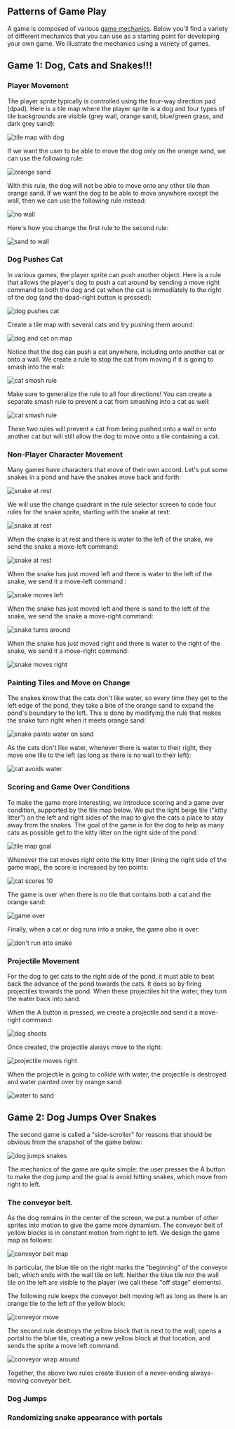 ## Patterns of Game Play

A game is composed of various [game mechanics](mechanics). Below you'll find
a variety of different mechanics that you can use as a starting point for 
developing your own game. We illustrate the mechanics using a variety of games.

## Game 1: Dog, Cats and Snakes!!!

### Player Movement

The player sprite typically is controlled using the four-way direction pad (dpad).
Here is a tile map where the player sprite is a dog and four types of tile
backgrounds are visible (grey wall, orange sand, blue/green grass, and dark grey sand):

![tile map with dog](pics/dogMap.JPG)

If we want the user to be able to move the dog only on the orange sand, we can use the following rule:

![orange sand](pics/dogMove.JPG)

With this rule, the dog will not be able to move onto any other tile than orange sand.  If we want the dog to be able to move anywhere except the wall, then we can use the following rule instead:

![no wall](pics/dogMoveNoWall.JPG)

Here's how you change the first rule to the second rule:

![sand to wall](pics/dogSandToWall.gif)

### Dog Pushes Cat

In various games, the player sprite can push another object. Here is a rule that allows the player's dog to push a cat around by sending a move right command to both the dog and cat when the cat is immediately to the right of the dog (and the dpad-right button is pressed):

![dog pushes cat](pics/dogPushCatRule.JPG)

Create a tile map with several cats and try pushing them around:

![dog and cat on map](pics/dogMovingCats.gif)

Notice that the dog can push a cat anywhere, including onto another cat or onto a wall.  We create a rule to stop the cat from moving if it is going to smash into the wall:

![cat smash rule](pics/catSmashRule.JPG)

Make sure to generalize the rule to all four directions! You can create a separate smash rule to prevent a cat from smashing into a cat as well:

![cat smash rule](pics/catSmashRule2.JPG)

These two rules will prevent a cat from being pushed onto a wall or onto another cat but will still allow the dog to move onto a tile containing a cat.

### Non-Player Character Movement

Many games have characters that move of their own accord. Let's put some snakes in a pond and have the snakes move back and forth: 

![snake at rest](pics/snakesSwimming.gif)

We will use the change quadrant in the rule selector screen to code four rules for the snake sprite, starting with the snake at rest:

![snake at rest](pics/snakeChangeRule.gif)

When the snake is at rest and there is water to the left of the snake, we send the snake a move-left command:

![snake at rest](pics/snakeRestLeft.JPG)

When the snake has just moved left and there is water to the left of the snake, we send it a move-left command :

![snake moves left](pics/snakeLeftLeft.JPG)

When the snake has just moved left and there is sand to the left of the snake, we send the snake a move-right command:

![snake turns around](pics/snakeLeftRight.JPG)

When the snake has just moved right and there is water to the right of the snake, we send it a move-right command:

![snake moves right](pics/snakeRightRight.JPG)

### Painting Tiles and Move on Change

The snakes know that the cats don't like water, so every time they get to the left edge of the pond, they take a bite of the orange sand to expand the pond's boundary to the left. This is done by modifying the rule that makes the snake turn right when it meets orange sand:

![snake paints water on sand](pics/snakeLeftRightPaint.JPG)

As the cats don't like water, whenever there is water to their right, they move one tile to the left (as long as there is no wall to their left):

![cat avoids water](pics/catAvoidsWater.JPG)

### Scoring and Game Over Conditions

To make the game more interesting, we introduce scoring and a game over condition, supported by the tile map below. We put the light beige tile ("kitty litter") on the left and right sides of the map to give the cats a place to stay away from the snakes.  The goal of the game is for the dog to help as many cats as possible get to the kitty litter on the right side of the pond:

![tile map goal](pics/dogCatMapFull.JPG)

Whenever the cat moves right onto the kitty litter (lining the right side of the game map), the score is increased by ten points:

![cat scores 10](pics/catScore10.JPG)

The game is over when there is no tile that contains both a cat and the orange sand:

![game over](pics/catGameOver.JPG)

Finally, when a cat or dog runs into a snake, the game also is over:

![don't run into snake](pics/catDogSnake.JPG)

### Projectile Movement

For the dog to get cats to the right side of the pond, it must able to beat back the advance of the pond towards the cats. It does so by firing projectiles towards the pond. When these projectiles hit the water, they turn the water back into sand. 

When the A button is pressed, we create a projectile and send it a move-right command:

![dog shoots](pics/dogShoots.JPG)

Once created, the projectile always move to the right:

![projectile moves right](pics/projectileMovesRight.JPG)

When the projectile is going to collide with water, the projectile is destroyed and water painted over by orange sand:

![water to sand](pics/waterToSand.JPG)

## Game 2: Dog Jumps Over Snakes

The second game is called a "side-scroller" for reasons that should be obvious from the snapshot of the game below:

![dog jumps snakes](pics/dogJumpsSnakes.gif)

The mechanics of the game are quite simple: the user presses the A button to make the dog jump and the goal is avoid hitting snakes, which move from right to left. 

### The conveyor belt.

As the dog remains in the center of the screen, we put a number of other sprites into motion to give the game more dynamism. The conveyor belt of yellow blocks is in constant motion from right to left.  We design the game map as follows:

![conveyor belt map](pics/dogJumpsSnakesStage1.JPG)

In particular, the blue tile on the right marks the "beginning" of the conveyor belt, which ends with the wall tile on left. Neither the blue tile nor the wall tile on the left are visible to the player (we call these "off stage" elements).

The following rule keeps the conveyor belt moving left as long as there is an orange tile to the left of the yellow block:

![conveyor move](pics/conveyor1.JPG)

The second rule destroys the yellow block that is next to the wall, opens a portal to the blue tile, creating a new yellow block at that location, and sends the sprite a move left command.

![conveyor wrap around](pics/conveyor2.JPG)

Together, the above two rules create illusion of a never-ending always-moving conveyor belt.

### Dog Jumps

### Randomizing snake appearance with portals


